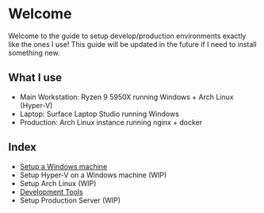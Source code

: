 # Welcome
Welcome to the guide to setup develop/production environments exactly like the ones I use! This guide will be updated in the future if I need to install something new.

## What I use
- Main Workstation: Ryzen 9 5950X running Windows + Arch Linux (Hyper-V)
- Laptop: Surface Laptop Studio running Windows
- Production: Arch Linux instance running nginx + docker

## Index
- [Setup a Windows machine](./windows/index.md)
- Setup Hyper-V on a Windows machine (WIP)
- Setup Arch Linux (WIP)
- [Development Tools](./tool/index.md)
- Setup Production Server (WIP)
